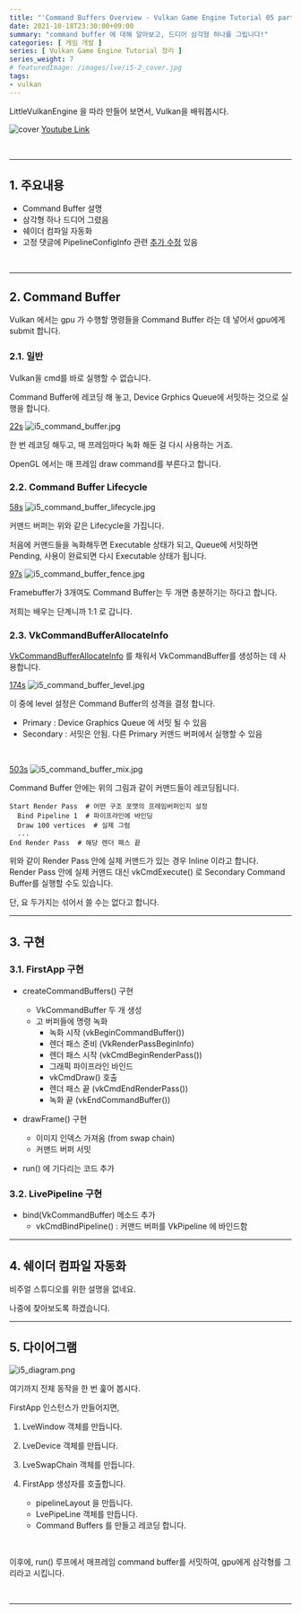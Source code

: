 ```yaml
---
title: "'Command Buffers Overview - Vulkan Game Engine Tutorial 05 part 2' 정리"
date: 2021-10-18T23:30:00+09:00
summary: "command buffer 에 대해 알아보고, 드디어 삼각형 하나를 그립니다!"
categories: [ 게임 개발 ]
series: [ Vulkan Game Engine Tutorial 정리 ]
series_weight: 7
# featuredImage: /images/lve/i5-2_cover.jpg
tags:
- vulkan
---
```


LittleVulkanEngine 을 따라 만들어 보면서, Vulkan을 배워봅시다.


![cover](/images/lve/i5-2_cover.jpg)
[Youtube Link](https://youtu.be/_VOR6q3edig?list=PL8327DO66nu9qYVKLDmdLW_84-yE4auCR)

<br/>

---


## 1. 주요내용

- Command Buffer 설명
- 삼각형 하나 드디어 그렸음
- 쉐이더 컴파일 자동화
- 고정 댓글에 PipelineConfigInfo 관련 [추가 수정](https://github.com/blurrypiano/littleVulkanEngine/commit/a867ab39c43ccc89ca744db84137df179b41daa7) 있음

<br/>

---

## 2. Command Buffer

Vulkan 에서는 gpu 가 수행할 명령들을 Command Buffer 라는 데 넣어서 gpu에게 submit 합니다.

### 2.1. 일반

Vulkan을 cmd를 바로 실행할 수 없습니다.

Command Buffer에 레코딩 해 놓고, Device Grphics Queue에 서밋하는 것으로 실행을 합니다.

[22s](https://youtu.be/_VOR6q3edig?list=PL8327DO66nu9qYVKLDmdLW_84-yE4auCR&t=22)
![i5_command_buffer.jpg](/images/lve/i5_command_buffer.jpg)

한 번 레코딩 해두고, 매 프레임마다 녹화 해둔 걸 다시 사용하는 거죠.

OpenGL 에서는 매 프레임 draw command를 부른다고 합니다.

### 2.2. Command Buffer Lifecycle

[58s](https://youtu.be/_VOR6q3edig?list=PL8327DO66nu9qYVKLDmdLW_84-yE4auCR&t=58)
![i5_command_buffer_lifecycle.jpg](/images/lve/i5_command_buffer_lifecycle.jpg)

커맨드 버퍼는 위와 같은 Lifecycle을 가집니다.

처음에 커맨드들을 녹화해두면 Executable 상태가 되고, Queue에 서밋하면 Pending, 사용이 완료되면 다시 Executable 상태가 됩니다.

[97s](https://youtu.be/_VOR6q3edig?list=PL8327DO66nu9qYVKLDmdLW_84-yE4auCR&t=97)
![i5_command_buffer_fence.jpg](/images/lve/i5_command_buffer_fence.jpg)

Framebuffer가 3개여도 Command Buffer는 두 개면 충분하기는 하다고 합니다.

저희는 배우는 단계니까 1:1 로 갑니다.

### 2.3. VkCommandBufferAllocateInfo

[VkCommandBufferAllocateInfo](https://www.khronos.org/registry/vulkan/specs/1.2-extensions/man/html/VkCommandBufferAllocateInfo.html) 를 채워서 VkCommandBuffer를 생성하는 데 사용합니다.


[174s](https://youtu.be/_VOR6q3edig?list=PL8327DO66nu9qYVKLDmdLW_84-yE4auCR&t=174)
![i5_command_buffer_level.jpg](/images/lve/i5_command_buffer_level.jpg)

이 중에 level 설정은 Command Buffer의 성격을 결정 합니다.
- Primary : Device Graphics Queue 에 서밋 될 수 있음
- Secondary : 서밋은 안됨. 다른 Primary 커맨드 버퍼에서 실행할 수 있음

<br/>

[503s](https://youtu.be/_VOR6q3edig?list=PL8327DO66nu9qYVKLDmdLW_84-yE4auCR&t=503)
![i5_command_buffer_mix.jpg](/images/lve/i5_command_buffer_mix.jpg)

Command Buffer 안에는 위의 그림과 같이 커맨드들이 레코딩됩니다.

```
Start Render Pass  # 어떤 구조 포맷의 프레임버퍼인지 설정
  Bind Pipeline 1  # 파이프라인에 바인딩
  Draw 100 vertices  # 실제 그럼
  ...
End Render Pass  # 해당 렌더 패스 끝
```

위와 같이 Render Pass 안에 실제 커맨드가 있는 경우 Inline 이라고 합니다.  
Render Pass 안에 실제 커맨드 대신 vkCmdExecute() 로 Secondary Command Buffer를 실행할 수도 있습니다.

단, 요 두가지는 섞어서 쓸 수는 없다고 합니다.

---

## 3. 구현

### 3.1. FirstApp 구현

- createCommandBuffers() 구현  
  - VkCommandBuffer 두 개 생성  
  - 고 버퍼들에 명령 녹화
    - 녹화 시작 (vkBeginCommandBuffer())  
    - 렌더 패스 준비 (VkRenderPassBeginInfo)  
    - 렌더 패스 시작 (vkCmdBeginRenderPass())  
    - 그래픽 파이프라인 바인드  
    - vkCmdDraw() 호출  
    - 렌더 패스 끝 (vkCmdEndRenderPass())  
    - 녹화 끝 (vkEndCommandBuffer())  
- drawFrame() 구현  
  - 이미지 인덱스 가져옴 (from swap chain)  
  - 커맨드 버퍼 서밋
  
- run() 에 기다리는 코드 추가

### 3.2. LivePipeline 구현

- bind(VkCommandBuffer) 메소드 추가
  - vkCmdBindPipeline() : 커맨드 버퍼를 VkPipeline 에 바인드함

---

## 4. 쉐이더 컴파일 자동화

비주얼 스튜디오를 위한 설명을 없네요.

나중에 찾아보도록 하겠습니다.

---

## 5. 다이어그램

![i5_diagram.png](/images/lve/i5_diagram.png)

여기까지 전체 동작을 한 번 훑어 봅시다.

FirstApp 인스턴스가 만들어지면,

1. LveWindow 객체를 만듭니다.

2. LveDevice 객체를 만듭니다.

3. LveSwapChain 객체를 만듭니다.

4. FirstApp 생성자를 호출합니다.
    - pipelineLayout 을 만듭니다.
    - LvePipeLine 객체를 만듭니다.
    - Command Buffers 를 만들고 레코딩 합니다.

<br/>

이후에, run() 루프에서 매프레임 command buffer를 서밋하여, gpu에게 삼각형를 그리라고 시킵니다.

<br/>

---
